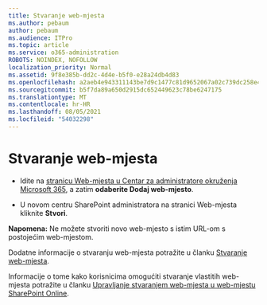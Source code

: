 ```yaml
---
title: Stvaranje web-mjesta
ms.author: pebaum
author: pebaum
ms.audience: ITPro
ms.topic: article
ms.service: o365-administration
ROBOTS: NOINDEX, NOFOLLOW
localization_priority: Normal
ms.assetid: 9f8e385b-dd2c-4d4e-b5f0-e28a24db4d83
ms.openlocfilehash: a2aeb4e943311143be7d9c1477c81d9652067a02c739dc258e4187deb79cade7
ms.sourcegitcommit: b5f7da89a650d2915dc652449623c78be6247175
ms.translationtype: MT
ms.contentlocale: hr-HR
ms.lasthandoff: 08/05/2021
ms.locfileid: "54032298"
---
```

# <a name="create-a-site"></a>Stvaranje web-mjesta

- Idite na [stranicu Web-mjesta u Centar za administratore okruženja Microsoft 365](https://portal.office.com/adminportal/home#/SitesList), a zatim **odaberite Dodaj web-mjesto**. 
    
- U novom centru SharePoint administratora na stranici Web-mjesta kliknite **Stvori**. 
    
**Napomena:** Ne možete stvoriti novo web-mjesto s istim URL-om s postojećim web-mjestom. 
  
Dodatne informacije o stvaranju web-mjesta potražite u članku [Stvaranje web-mjesta](https://go.microsoft.com/fwlink/?linkid=866295).
  
Informacije o tome kako korisnicima omogućiti stvaranje vlastitih web-mjesta potražite u članku [Upravljanje stvaranjem web-mjesta u web-mjestu SharePoint Online](https://go.microsoft.com/fwlink/?linkid=866296).
  

